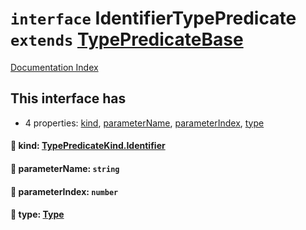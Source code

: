 # `interface` IdentifierTypePredicate `extends` [TypePredicateBase](../interface.TypePredicateBase/README.md)

[Documentation Index](../README.md)

## This interface has

- 4 properties:
[kind](#-kind-typepredicatekindidentifier),
[parameterName](#-parametername-string),
[parameterIndex](#-parameterindex-number),
[type](#-type-type)


#### 📄 kind: [TypePredicateKind.Identifier](../enum.TypePredicateKind/README.md#identifier--1)



#### 📄 parameterName: `string`



#### 📄 parameterIndex: `number`



#### 📄 type: [Type](../interface.Type/README.md)



